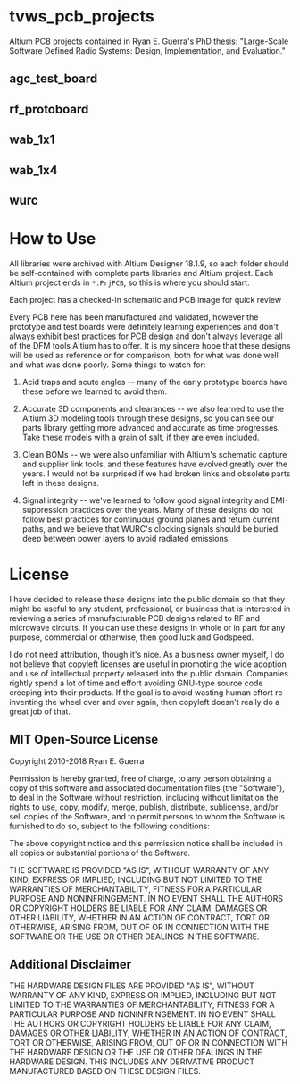# tvws_pcb_projects
Altium PCB projects contained in Ryan E. Guerra's PhD thesis:  "Large-Scale Software Defined Radio Systems: Design, Implementation, and Evaluation."

## agc_test_board

## rf_protoboard

## wab_1x1

## wab_1x4

## wurc

# How to Use

All libraries were archived with Altium Designer 18.1.9, so each folder should be self-contained with complete parts libraries and Altium project. Each Altium project ends in `*.PrjPCB`, so this is where you should start.

Each project has a checked-in schematic and PCB image for quick review

Every PCB here has been manufactured and validated, however the prototype and test boards were definitely learning experiences and don't always exhibit best practices for PCB design and don't always leverage all of the DFM tools Altium has to offer. It is my sincere hope that these designs will be used as reference or for comparison, both for what was done well and what was done poorly. Some things to watch for:

1. Acid traps and acute angles -- many of the early prototype boards have these before we learned to avoid them.

1. Accurate 3D components and clearances -- we also learned to use the Altium 3D modeling tools through these designs, so you can see our parts library getting more advanced and accurate as time progresses. Take these models with a grain of salt, if they are even included.

1. Clean BOMs -- we were also unfamiliar with Altium's schematic capture and supplier link tools, and these features have evolved greatly over the years. I would not be surprised if we had broken links and obsolete parts left in these designs.

1. Signal integrity -- we've learned to follow good signal integrity and EMI-suppression practices over the years. Many of these designs do not follow best practices for continuous ground planes and return current paths, and we believe that WURC's clocking signals should be buried deep between power layers to avoid radiated emissions.

# License

I have decided to release these designs into the public domain so that they might be useful to any student, professional, or business that is interested in reviewing a series of manufacturable PCB designs related to RF and microwave circuits. If you can use these designs in whole or in part for any purpose, commercial or otherwise, then good luck and Godspeed.

I do not need attribution, though it's nice. As a business owner myself, I do not believe that copyleft licenses are useful in promoting the wide adoption and use of intellectual property released into the public domain. Companies rightly spend a lot of time and effort avoiding GNU-type source code creeping into their products. If the goal is to avoid wasting human effort re-inventing the wheel over and over again, then copyleft doesn't really do a great job of that.

## MIT Open-Source License

Copyright 2010-2018 Ryan E. Guerra

Permission is hereby granted, free of charge, to any person obtaining a copy of this software and associated documentation files (the "Software"), to deal in the Software without restriction, including without limitation the rights to use, copy, modify, merge, publish, distribute, sublicense, and/or sell copies of the Software, and to permit persons to whom the Software is furnished to do so, subject to the following conditions:

The above copyright notice and this permission notice shall be included in all copies or substantial portions of the Software.

THE SOFTWARE IS PROVIDED "AS IS", WITHOUT WARRANTY OF ANY KIND, EXPRESS OR IMPLIED, INCLUDING BUT NOT LIMITED TO THE WARRANTIES OF MERCHANTABILITY, FITNESS FOR A PARTICULAR PURPOSE AND NONINFRINGEMENT. IN NO EVENT SHALL THE AUTHORS OR COPYRIGHT HOLDERS BE LIABLE FOR ANY CLAIM, DAMAGES OR OTHER LIABILITY, WHETHER IN AN ACTION OF CONTRACT, TORT OR OTHERWISE, ARISING FROM, OUT OF OR IN CONNECTION WITH THE SOFTWARE OR THE USE OR OTHER DEALINGS IN THE SOFTWARE.

## Additional Disclaimer

THE HARDWARE DESIGN FILES ARE PROVIDED "AS IS", WITHOUT WARRANTY OF ANY KIND, EXPRESS OR IMPLIED, INCLUDING BUT NOT LIMITED TO THE WARRANTIES OF MERCHANTABILITY, FITNESS FOR A PARTICULAR PURPOSE AND NONINFRINGEMENT. IN NO EVENT SHALL THE AUTHORS OR COPYRIGHT HOLDERS BE LIABLE FOR ANY CLAIM, DAMAGES OR OTHER LIABILITY, WHETHER IN AN ACTION OF CONTRACT, TORT OR OTHERWISE, ARISING FROM, OUT OF OR IN CONNECTION WITH THE HARDWARE DESIGN OR THE USE OR OTHER DEALINGS IN THE HARDWARE DESIGN. THIS INCLUDES ANY DERIVATIVE PRODUCT MANUFACTURED BASED ON THESE DESIGN FILES.




